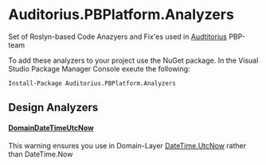 # Auditorius.PBPlatform.Analyzers

Set of Roslyn-based Code Anazyers and Fix'es used in [Audtitorius](http://td.auditorius.ru/) PBP-team

To add these analyzers to your project use the NuGet package. In the Visual Studio Package Manager Console exeute the following:

`Install-Package Auditorius.PBPlatform.Analyzers`
  
## Design Analyzers ##
#### [DomainDateTimeUtcNow](https://github.com/SvyatSlav/Auditorius.PBPlatform.Analyzers/blob/master/Auditorius.PBPlatform.Analyzers/Auditorius.PBPlatform.Analyzers/Rules/DomainDateTimeUtcNowAnalyzer.cs) ####
This warning ensures you use in Domain-Layer [DateTime.UtcNow](https://msdn.microsoft.com/library/system.datetime.utcnow(v=vs.110).aspx) rather than DateTime.Now
